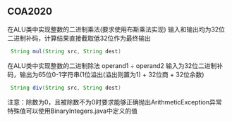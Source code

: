 ## COA2020

在ALU类中实现整数的二进制乘法(要求使用布斯乘法实现)
输入和输出均为32位二进制补码，计算结果直接截取低32位作为最终输出

``` java
 String mul(String src, String dest)
```

在ALU类中实现整数的二进制除法 operand1 ÷ operand2
输入为32位二进制补码，输出为65位0-1字符串(1位溢出(溢出则置为1) + 32位商 + 32位余数)

``` java
 String div(String src, String dest)
```

注意：除数为0，且被除数不为0时要求能够正确抛出ArithmeticException异常
特殊值可以使用BinaryIntegers.java中定义的值
